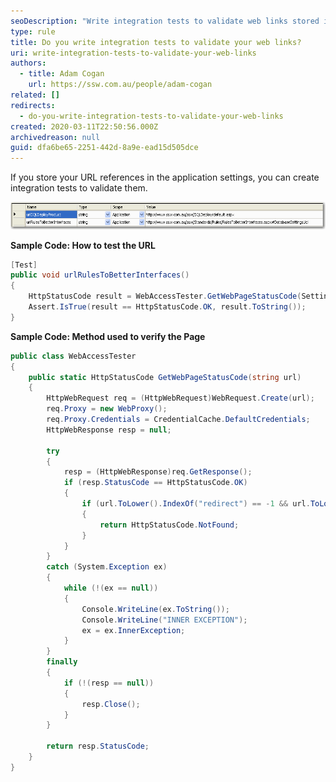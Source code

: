 ```yaml
---
seoDescription: "Write integration tests to validate web links stored in application settings and ensure they return HTTP status OK."
type: rule
title: Do you write integration tests to validate your web links?
uri: write-integration-tests-to-validate-your-web-links
authors:
  - title: Adam Cogan
    url: https://ssw.com.au/people/adam-cogan
related: []
redirects:
  - do-you-write-integration-tests-to-validate-your-web-links
created: 2020-03-11T22:50:56.000Z
archivedreason: null
guid: dfa6be65-2251-442d-8a9e-ead15d505dce
---
```

If you store your URL references in the application settings, you can create integration tests to validate them.

<!--endintro-->

![Figure: URL for link stored in application settings](testURLSettings.gif)

**Sample Code: How to test the URL**

```cs
[Test]
public void urlRulesToBetterInterfaces()
{
    HttpStatusCode result = WebAccessTester.GetWebPageStatusCode(Settings.Default.urlRulesToBetterInterfaces);
    Assert.IsTrue(result == HttpStatusCode.OK, result.ToString());
}
```

**Sample Code: Method used to verify the Page**

```cs
public class WebAccessTester
{
    public static HttpStatusCode GetWebPageStatusCode(string url)
    {
        HttpWebRequest req = (HttpWebRequest)WebRequest.Create(url);
        req.Proxy = new WebProxy();
        req.Proxy.Credentials = CredentialCache.DefaultCredentials;
        HttpWebResponse resp = null;

        try
        {
            resp = (HttpWebResponse)req.GetResponse();
            if (resp.StatusCode == HttpStatusCode.OK)
            {
                if (url.ToLower().IndexOf("redirect") == -1 && url.ToLower().IndexOf(resp.ResponseUri.AbsolutePath.ToLower()) == -1)
                {
                    return HttpStatusCode.NotFound;
                }
            }
        }
        catch (System.Exception ex)
        {
            while (!(ex == null))
            {
                Console.WriteLine(ex.ToString());
                Console.WriteLine("INNER EXCEPTION");
                ex = ex.InnerException;
            }
        }
        finally
        {
            if (!(resp == null))
            {
                resp.Close();
            }
        }
        
        return resp.StatusCode;
    }
}
```
